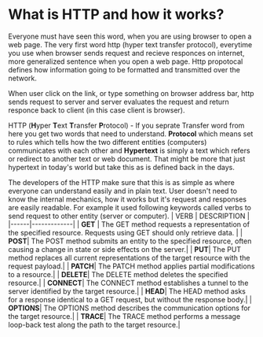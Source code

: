 # What is HTTP and how it works?
Everyone must have seen this word, when you are using browser to open a web page. The very first word http (hyper text transfer protocol), everytime you use when browser sends request and recieve responces on internet, more generalized sentence when you open a web page. Http propotocal defines how information going to be formatted and transmitted over the network.

When user click on the link, or type something on browser address bar, http sends request to server and server evaluates the request and return responce back to client (in this case client is browser).

HTTP (**H**yper **T**ext **T**ransfer **P**rotocol) - If you seprate Transfer word from here you get two words that need to understand. **Protocol** which means set to rules which tells how the two different entities (computers) communicates with each other and **Hypertext** is simply a text which refers or redirect to another text or web document. That might be more that just hypertext in today's world but take this as is defined back in the days.

The developers of the HTTP make sure that this is as simple as where everyone can understand easily and in plain text. User doesn't need to know the internal mechanics, how it works but it's request and responses are easily readable. For example it used following keywords called verbs to send request to other entity (server or computer).
| VERB | DESCRIPTION |
|------|-------------|
| **GET** | The GET method requests a representation of the specified resource. Requests using GET should only retrieve data. |
| **POST**| The POST method submits an entity to the specified resource, often causing a change in state or side effects on the server.|
| **PUT**| The PUT method replaces all current representations of the target resource with the request payload.|
| **PATCH**| The PATCH method applies partial modifications to a resource.|
| **DELETE**| The DELETE method deletes the specified resource.|
| **CONNECT**| The CONNECT method establishes a tunnel to the server identified by the target resource.|
| **HEAD**| The HEAD method asks for a response identical to a GET request, but without the response body.|
| **OPTIONS**| The OPTIONS method describes the communication options for the target resource.|
| **TRACE**| The TRACE method performs a message loop-back test along the path to the target resource.|
    




